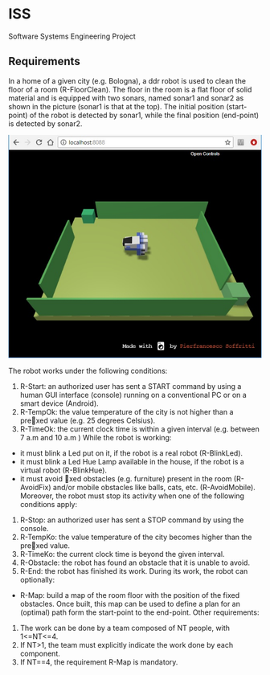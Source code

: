 # ISS
Software Systems Engineering Project

## Requirements
In a home of a given city (e.g. Bologna), a ddr robot is used to clean the floor of a room (R-FloorClean).
The floor in the room is a flat floor of solid material and is equipped with two sonars, named sonar1 and sonar2 as shown in the picture (sonar1 is that at the top). The initial position (start-point) of the robot is detected by sonar1, while the final position (end-point) is detected by sonar2.

![Alt text](/latex/img/virtualRobot.jpg)

The robot works under the following conditions:
1. R-Start: an authorized user has sent a START command by using a human GUI interface (console) running on a conventional PC or on a smart device (Android).
2. R-TempOk: the value temperature of the city is not higher than a prexed value (e.g. 25 degrees Celsius).
3. R-TimeOk: the current clock time is within a given interval (e.g. between 7 a.m and 10 a.m )
While the robot is working:
* it must blink a Led put on it, if the robot is a real robot (R-BlinkLed).
* it must blink a Led Hue Lamp available in the house, if the robot is a virtual robot (R-BlinkHue).
* it must avoid xed obstacles (e.g. furniture) present in the room (R-AvoidFix) and/or mobile obstacles like
balls, cats, etc. (R-AvoidMobile).
Moreover, the robot must stop its activity when one of the following conditions apply:
1. R-Stop: an authorized user has sent a STOP command by using the console.
2. R-TempKo: the value temperature of the city becomes higher than the prexed value.
3. R-TimeKo: the current clock time is beyond the given interval.
4. R-Obstacle: the robot has found an obstacle that it is unable to avoid.
5. R-End: the robot has finished its work.
During its work, the robot can optionally:
* R-Map: build a map of the room floor with the position of the fixed obstacles. Once built, this map can be
used to define a plan for an (optimal) path form the start-point to the end-point.
Other requirements:
1. The work can be done by a team composed of NT people, with 1<=NT<=4.
2. If NT>1, the team must explicitly indicate the work done by each component.
3. If NT==4, the requirement R-Map is mandatory.
